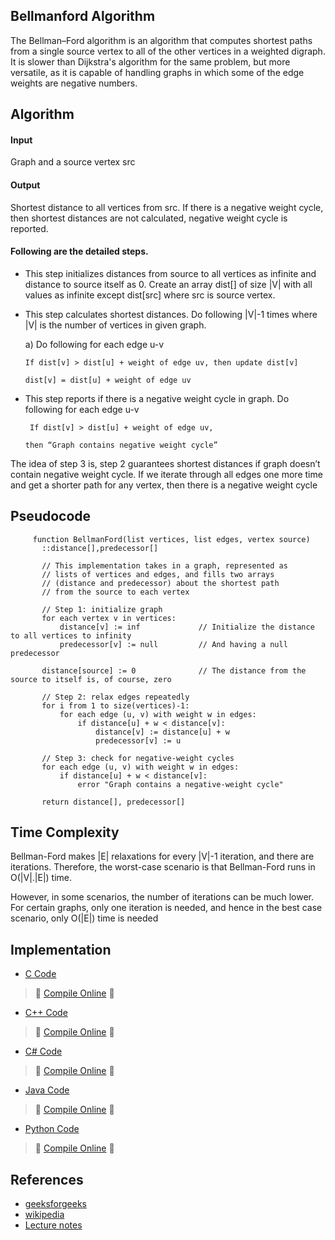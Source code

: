 ## Bellmanford Algorithm

The Bellman–Ford algorithm is an algorithm that computes shortest paths from a single source vertex 
to all of the other vertices in a weighted digraph. It is slower than Dijkstra's algorithm for the 
same problem, but more versatile, as it is capable of handling graphs in which some of the edge
weights are negative numbers.



## Algorithm

#### Input 
Graph and a source vertex src

#### Output
Shortest distance to all vertices from src. If there is a negative weight cycle, then shortest distances are not calculated, negative weight cycle is reported.

#### Following are the detailed steps.

* This step initializes distances from source to all vertices as infinite and distance to source itself as 0. 
Create an array dist[] of size |V| with all values as infinite except dist[src] where src is source vertex.

* This step calculates shortest distances. Do following |V|-1 times where |V| is the number of vertices in given graph.
  
  a) Do following for each edge u-v
  
      If dist[v] > dist[u] + weight of edge uv, then update dist[v]
  
      dist[v] = dist[u] + weight of edge uv

* This step reports if there is a negative weight cycle in graph. Do following for each edge u-v
    
       If dist[v] > dist[u] + weight of edge uv, 
      
      then “Graph contains negative weight cycle”

The idea of step 3 is, step 2 guarantees shortest distances if graph doesn’t contain negative weight cycle. If we iterate through all edges one more time and get a shorter path for any vertex, then there is a negative weight cycle

## Pseudocode

         function BellmanFord(list vertices, list edges, vertex source)
           ::distance[],predecessor[]

           // This implementation takes in a graph, represented as
           // lists of vertices and edges, and fills two arrays
           // (distance and predecessor) about the shortest path
           // from the source to each vertex

           // Step 1: initialize graph
           for each vertex v in vertices:
               distance[v] := inf             // Initialize the distance to all vertices to infinity
               predecessor[v] := null         // And having a null predecessor

           distance[source] := 0              // The distance from the source to itself is, of course, zero

           // Step 2: relax edges repeatedly
           for i from 1 to size(vertices)-1:
               for each edge (u, v) with weight w in edges:
                   if distance[u] + w < distance[v]:
                       distance[v] := distance[u] + w
                       predecessor[v] := u

           // Step 3: check for negative-weight cycles
           for each edge (u, v) with weight w in edges:
               if distance[u] + w < distance[v]:
                   error "Graph contains a negative-weight cycle"

           return distance[], predecessor[]

## Time Complexity
Bellman-Ford makes |E| relaxations for every |V|-1 iteration, and there are  iterations. Therefore, the worst-case scenario is that Bellman-Ford runs in O(|V|.|E|) time.

However, in some scenarios, the number of iterations can be much lower. For certain graphs, only one iteration is needed, and hence in the best case scenario, only O(|E|) time is needed

## Implementation
- [C Code](https://github.com/jainaman224/Algo_Ds_Notes/blob/master/Bellmanford_Algorithm/Bellmanford.c)
> :rocket: [Compile Online](https://repl.it/repls/UntrueMediumLoop) :rocket:

- [C++ Code](https://github.com/jainaman224/Algo_Ds_Notes/blob/master/Bellmanford_Algorithm/Bellmanford.cpp)
> :rocket: [Compile Online](https://repl.it/repls/AccomplishedLightpinkMapping) :rocket:

- [C# Code](https://github.com/jainaman224/Algo_Ds_Notes/blob/master/Bellmanford_Algorithm/Bellmanford.cs)
> :rocket: [Compile Online](https://repl.it/repls/BrilliantFabulousBytecode) :rocket:

- [Java Code](https://github.com/jainaman224/Algo_Ds_Notes/blob/master/Bellmanford_Algorithm/Bellmanford.java)
> :rocket: [Compile Online](https://repl.it/repls/DefenselessSpotlessFibonacci) :rocket:

- [Python Code](https://github.com/jainaman224/Algo_Ds_Notes/blob/master/Bellmanford_Algorithm/Bellmanford.py)
> :rocket: [Compile Online](https://repl.it/repls/MortifiedBothKnowledge) :rocket:

## References
* [geeksforgeeks](https://www.geeksforgeeks.org/bellman-ford-algorithm-dp-23/)
* [wikipedia](https://en.wikipedia.org/wiki/Bellman%E2%80%93Ford_algorithm/)
* [Lecture notes](http://faculty.ycp.edu/~dbabcock/PastCourses/cs360/lectures/lecture21.html/)

